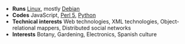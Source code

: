 - **Runs** [Linux](https://www.linuxfoundation.org/), mostly [Debian](https://debian.org/)
- **Codes** JavaScript, [Perl 5](https://www.perl.org/), [Python](https://www.python.org/)
- **Technical interests** Web technologies, XML technologies, Object-relational mappers, Distributed social networks
- **Interests** Botany, Gardening, Electronics, Spanish culture

